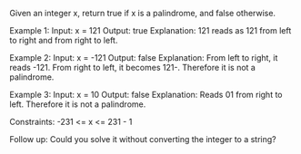 Given an integer x, return true if x is a palindrome, and false otherwise.

Example 1:
Input: x = 121
Output: true
Explanation: 121 reads as 121 from left to right and from right to left.

Example 2:
Input: x = -121
Output: false
Explanation: From left to right, it reads -121. From right to left, it becomes 121-. Therefore it is not a palindrome.

Example 3:
Input: x = 10
Output: false
Explanation: Reads 01 from right to left. Therefore it is not a palindrome.

Constraints:
-231 <= x <= 231 - 1

Follow up: Could you solve it without converting the integer to a string?